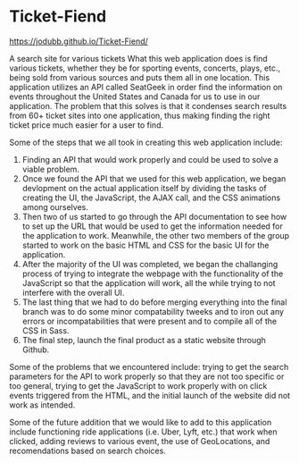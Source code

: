 # Ticket-Fiend

https://jodubb.github.io/Ticket-Fiend/


A search site for various tickets 
What this web application does is find various tickets, whether they be for sporting events, concerts, plays, etc., being sold from various sources and puts them all in one location. This application utilizes an API called SeatGeek in order find the information on events throughout the United States and Canada for us to use in our application. The problem that this solves is that it condenses search results from 60+ ticket sites into one application, thus making finding the right ticket price much easier for a user to find. 

Some of the steps that we all took in creating this web application include:
1. Finding an API that would work properly and could be used to solve a viable problem.
2. Once we found the API that we used for this web application, we began devlopment on the actual application itself by dividing the tasks of creating the UI, the JavaScript, the AJAX call, and the CSS animations among ourselves. 
3. Then two of us started to go through the API documentation to see how to set up the URL that would be used to get the information needed for the application to work. Meanwhile, the other two members of the group started to work on the basic HTML and CSS for the basic UI for the application. 
4. After the majority of the UI was completed, we began the challanging process of trying to integrate the webpage with the functionality of the JavaScript so that the application will work, all the while trying to not interfere with the overall UI.
5. The last thing that we had to do before merging everything into the final branch was to do some minor compatability tweeks and to iron out any errors or incompatabilities that were present and to compile all of the CSS in Sass.
6. The final step, launch the final product as a static website through Github.

Some of the problems that we encountered include: trying to get the search parameters for the API to work properly so that they are not too specific or too general, trying to get the JavaScript to work properly with on click events triggered from the HTML, and the initial launch of the website did not work as intended. 

Some of the future addition that we would like to add to this application include functioning ride applications (i.e. Uber, Lyft, etc.) that work when clicked, adding reviews to various event, the use of GeoLocations, and recomendations based on search choices.  
